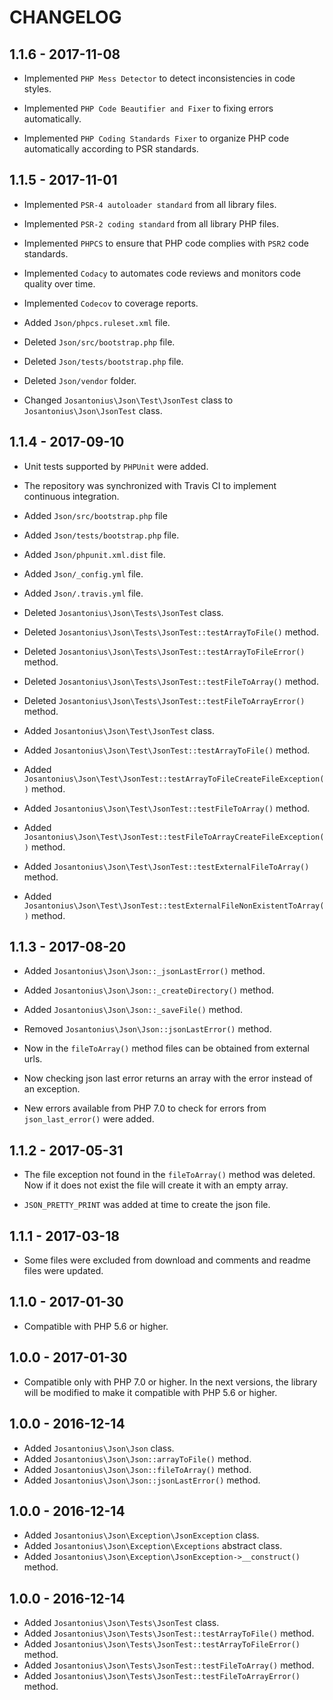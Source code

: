 # CHANGELOG

## 1.1.6 - 2017-11-08

* Implemented `PHP Mess Detector` to detect inconsistencies in code styles.

* Implemented `PHP Code Beautifier and Fixer` to fixing errors automatically.

* Implemented `PHP Coding Standards Fixer` to organize PHP code automatically according to PSR standards.

## 1.1.5 - 2017-11-01

* Implemented `PSR-4 autoloader standard` from all library files.

* Implemented `PSR-2 coding standard` from all library PHP files.

* Implemented `PHPCS` to ensure that PHP code complies with `PSR2` code standards.

* Implemented `Codacy` to automates code reviews and monitors code quality over time.

* Implemented `Codecov` to coverage reports.

* Added `Json/phpcs.ruleset.xml` file.

* Deleted `Json/src/bootstrap.php` file.

* Deleted `Json/tests/bootstrap.php` file.

* Deleted `Json/vendor` folder.

* Changed `Josantonius\Json\Test\JsonTest` class to  `Josantonius\Json\JsonTest` class.


## 1.1.4 - 2017-09-10

* Unit tests supported by `PHPUnit` were added.

* The repository was synchronized with Travis CI to implement continuous integration.
 
* Added `Json/src/bootstrap.php` file

* Added `Json/tests/bootstrap.php` file.

* Added `Json/phpunit.xml.dist` file.
* Added `Json/_config.yml` file.
* Added `Json/.travis.yml` file.

* Deleted `Josantonius\Json\Tests\JsonTest` class.
* Deleted `Josantonius\Json\Tests\JsonTest::testArrayToFile()` method.
* Deleted `Josantonius\Json\Tests\JsonTest::testArrayToFileError()` method.
* Deleted `Josantonius\Json\Tests\JsonTest::testFileToArray()` method.
* Deleted `Josantonius\Json\Tests\JsonTest::testFileToArrayError()` method.

* Added `Josantonius\Json\Test\JsonTest` class.
* Added `Josantonius\Json\Test\JsonTest::testArrayToFile()` method.
* Added `Josantonius\Json\Test\JsonTest::testArrayToFileCreateFileException()` method.
* Added `Josantonius\Json\Test\JsonTest::testFileToArray()` method.
* Added `Josantonius\Json\Test\JsonTest::testFileToArrayCreateFileException()` method.
* Added `Josantonius\Json\Test\JsonTest::testExternalFileToArray()` method.
* Added `Josantonius\Json\Test\JsonTest::testExternalFileNonExistentToArray()` method.

## 1.1.3 - 2017-08-20

* Added `Josantonius\Json\Json::_jsonLastError()` method.
* Added `Josantonius\Json\Json::_createDirectory()` method.
* Added `Josantonius\Json\Json::_saveFile()` method.

* Removed `Josantonius\Json\Json::jsonLastError()` method.

* Now in the `fileToArray()` method files can be obtained from external urls.

* Now checking json last error returns an array with the error instead of an exception.

* New errors available from PHP 7.0 to check for errors from `json_last_error()` were added.

## 1.1.2 - 2017-05-31

* The file exception not found in the `fileToArray()` method was deleted. Now if it does not exist the file will create it with an empty array.

* `JSON_PRETTY_PRINT` was added at time to create the json file.

## 1.1.1 - 2017-03-18

* Some files were excluded from download and comments and readme files were updated.

## 1.1.0 - 2017-01-30

* Compatible with PHP 5.6 or higher.

## 1.0.0 - 2017-01-30

* Compatible only with PHP 7.0 or higher. In the next versions, the library will be modified to make it compatible with PHP 5.6 or higher.

## 1.0.0 - 2016-12-14

* Added `Josantonius\Json\Json` class.
* Added `Josantonius\Json\Json::arrayToFile()` method.
* Added `Josantonius\Json\Json::fileToArray()` method.
* Added `Josantonius\Json\Json::jsonLastError()` method.

## 1.0.0 - 2016-12-14

* Added `Josantonius\Json\Exception\JsonException` class.
* Added `Josantonius\Json\Exception\Exceptions` abstract class.
* Added `Josantonius\Json\Exception\JsonException->__construct()` method.

## 1.0.0 - 2016-12-14

* Added `Josantonius\Json\Tests\JsonTest` class.
* Added `Josantonius\Json\Tests\JsonTest::testArrayToFile()` method.
* Added `Josantonius\Json\Tests\JsonTest::testArrayToFileError()` method.
* Added `Josantonius\Json\Tests\JsonTest::testFileToArray()` method.
* Added `Josantonius\Json\Tests\JsonTest::testFileToArrayError()` method.
